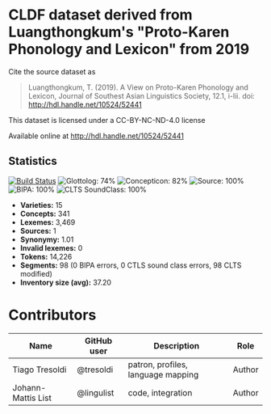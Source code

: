 # CLDF dataset derived from Luangthongkum's "Proto-Karen Phonology and Lexicon" from 2019

Cite the source dataset as

> Luangthongkum, T. (2019). A View on Proto-Karen Phonology and Lexicon, Journal of Southest Asian Linguistics Society, 12.1, i-lii. doi: http://hdl.handle.net/10524/52441

This dataset is licensed under a CC-BY-NC-ND-4.0 license

Available online at http://hdl.handle.net/10524/52441

## Statistics


[![Build Status](https://travis-ci.org/lexibank/luangthongkumkaren.svg?branch=master)](https://travis-ci.org/lexibank/luangthongkumkaren)
![Glottolog: 74%](https://img.shields.io/badge/Glottolog-74%25-yellow.svg "Glottolog: 74%")
![Concepticon: 82%](https://img.shields.io/badge/Concepticon-82%25-yellowgreen.svg "Concepticon: 82%")
![Source: 100%](https://img.shields.io/badge/Source-100%25-brightgreen.svg "Source: 100%")
![BIPA: 100%](https://img.shields.io/badge/BIPA-100%25-brightgreen.svg "BIPA: 100%")
![CLTS SoundClass: 100%](https://img.shields.io/badge/CLTS%20SoundClass-100%25-brightgreen.svg "CLTS SoundClass: 100%")

- **Varieties:** 15
- **Concepts:** 341
- **Lexemes:** 3,469
- **Sources:** 1
- **Synonymy:** 1.01
- **Invalid lexemes:** 0
- **Tokens:** 14,226
- **Segments:** 98 (0 BIPA errors, 0 CTLS sound class errors, 98 CLTS modified)
- **Inventory size (avg):** 37.20

# Contributors

Name | GitHub user | Description | Role
 --- | --- | --- | --- 
Tiago Tresoldi | @tresoldi | patron, profiles, language mapping | Author
Johann-Mattis List | @lingulist | code, integration | Author




